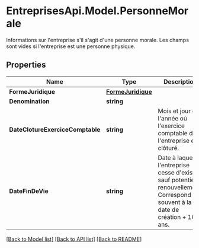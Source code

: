 # EntreprisesApi.Model.PersonneMorale
Informations sur l'entreprise s'il s'agit d'une personne morale. Les champs sont vides si l'entreprise est une personne physique.

## Properties

Name | Type | Description | Notes
------------ | ------------- | ------------- | -------------
**FormeJuridique** | [**FormeJuridique**](FormeJuridique.md) |  | 
**Denomination** | **string** |  | 
**DateClotureExerciceComptable** | **string** | Mois et jour de l&#39;année où l&#39;exercice comptable de l&#39;entreprise est clôturé. | 
**DateFinDeVie** | **string** | Date à laquelle l&#39;entreprise cesse d&#39;exister, sauf potentiel renouvellement. Correspond souvent à la date de création + 100 ans. | 

[[Back to Model list]](../README.md#documentation-for-models) [[Back to API list]](../README.md#documentation-for-api-endpoints) [[Back to README]](../README.md)

